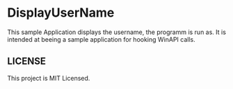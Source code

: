 # DisplayUserName

This sample Application displays the username, the programm is run as. It is intended at beeing a sample application for hooking WinAPI calls.

## LICENSE

This project is MIT Licensed.